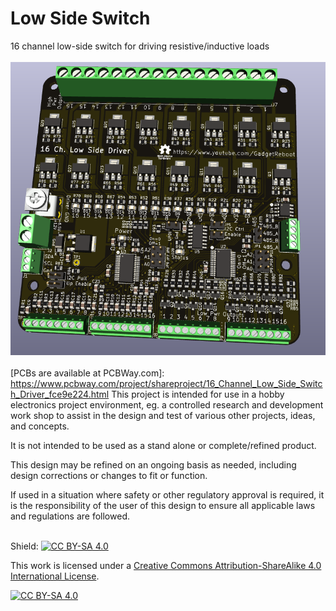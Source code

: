 # Low Side Switch
16 channel low-side switch for driving resistive/inductive loads<br><br>
![pcb](pcb-3D.png)<br><br>
[PCBs are available at PCBWay.com]: https://www.pcbway.com/project/shareproject/16_Channel_Low_Side_Switch_Driver_fce9e224.html
This project is intended for use in a hobby electronics project environment, eg. a controlled research and development work shop to assist in the design and test of various other projects, ideas, and concepts.

It is not intended to be used as a stand alone or complete/refined product.

This design may be refined on an ongoing basis as needed, including design corrections or changes to fit or function.

If used in a situation where safety or other regulatory approval is required, it is the responsibility of the user of this design to ensure all applicable laws and regulations are followed.<br><br>

Shield: [![CC BY-SA 4.0][cc-by-sa-shield]][cc-by-sa]

This work is licensed under a
[Creative Commons Attribution-ShareAlike 4.0 International License][cc-by-sa].

[![CC BY-SA 4.0][cc-by-sa-image]][cc-by-sa]

[cc-by-sa]: http://creativecommons.org/licenses/by-sa/4.0/
[cc-by-sa-image]: https://licensebuttons.net/l/by-sa/4.0/88x31.png
[cc-by-sa-shield]: https://img.shields.io/badge/License-CC%20BY--SA%204.0-lightgrey.svg


